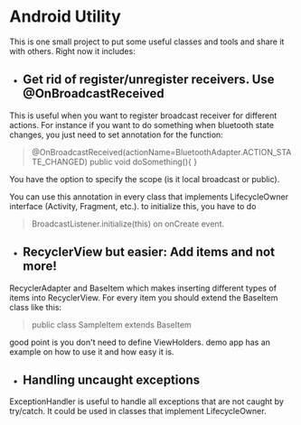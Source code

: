 # Android Utility 

This is one small project to put some useful classes and tools and share it with others. Right now it includes:
- ## Get rid of register/unregister receivers. Use @OnBroadcastReceived 
This is useful when you want to register broadcast receiver for different actions. For instance if you want to do something when bluetooth state changes, you just need to set annotation for the function:
  
 > @OnBroadcastReceived(actionName=BluetoothAdapter.ACTION_STATE_CHANGED)
 > public void doSomething(){
 > }
 
  You have the option to specify the scope (is it local broadcast or public).
  
  You can use this annotation in every class that implements LifecycleOwner interface (Activity, Fragment, etc.). to initialize this, you have to do 
 > BroadcastListener.initialize(this) 
 on onCreate event. 
  
- ## RecyclerView but easier: Add items and not more!
RecyclerAdapter and BaseItem which makes inserting different types of items into RecyclerView. For every item you should extend the BaseItem class like this:


  > public class SampleItem extends BaseItem<BaseViewHolder> 
 
 good point is you don't need to define ViewHolders. demo app has an example on how to use it and how easy it is. 
 
- ## Handling uncaught exceptions
ExceptionHandler is useful to handle all exceptions that are not caught by try/catch. It could be used in classes that implement LifecycleOwner.
